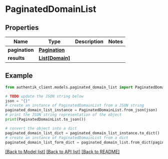 # PaginatedDomainList


## Properties

Name | Type | Description | Notes
------------ | ------------- | ------------- | -------------
**pagination** | [**Pagination**](Pagination.md) |  | 
**results** | [**List[Domain]**](Domain.md) |  | 

## Example

```python
from authentik_client.models.paginated_domain_list import PaginatedDomainList

# TODO update the JSON string below
json = "{}"
# create an instance of PaginatedDomainList from a JSON string
paginated_domain_list_instance = PaginatedDomainList.from_json(json)
# print the JSON string representation of the object
print(PaginatedDomainList.to_json())

# convert the object into a dict
paginated_domain_list_dict = paginated_domain_list_instance.to_dict()
# create an instance of PaginatedDomainList from a dict
paginated_domain_list_form_dict = paginated_domain_list.from_dict(paginated_domain_list_dict)
```
[[Back to Model list]](../README.md#documentation-for-models) [[Back to API list]](../README.md#documentation-for-api-endpoints) [[Back to README]](../README.md)



